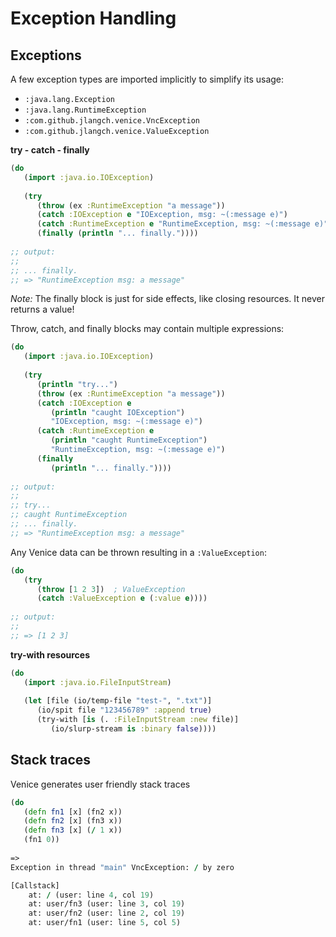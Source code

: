 # Exception Handling


## Exceptions

A few exception types are imported implicitly to simplify its usage:

  * `:java.lang.Exception`
  * `:java.lang.RuntimeException`
  * `:com.github.jlangch.venice.VncException`
  * `:com.github.jlangch.venice.ValueException`




**try - catch - finally**

```clojure
(do
   (import :java.io.IOException)
  
   (try
      (throw (ex :RuntimeException "a message"))
      (catch :IOException e "IOException, msg: ~(:message e)")
      (catch :RuntimeException e "RuntimeException, msg: ~(:message e)")
      (finally (println "... finally."))))
      
;; output:
;;
;; ... finally.
;; => "RuntimeException msg: a message"
```

*Note:*
The finally block is just for side effects, like closing resources. It never returns a value!

Throw, catch, and finally blocks may contain multiple expressions:

```clojure
(do
   (import :java.io.IOException)
  
   (try
      (println "try...")
      (throw (ex :RuntimeException "a message"))
      (catch :IOException e 
         (println "caught IOException")
         "IOException, msg: ~(:message e)")
      (catch :RuntimeException e
         (println "caught RuntimeException")
         "RuntimeException, msg: ~(:message e)")
      (finally 
         (println "... finally."))))
      
;; output:
;;
;; try...
;; caught RuntimeException
;; ... finally.
;; => "RuntimeException msg: a message"
```

Any Venice data can be thrown resulting in a `:ValueException`:

```clojure
(do
   (try
      (throw [1 2 3])  ; ValueException
      (catch :ValueException e (:value e))))
      
;; output:
;;
;; => [1 2 3]
```


**try-with resources**

```clojure
(do
   (import :java.io.FileInputStream)
   
   (let [file (io/temp-file "test-", ".txt")]
      (io/spit file "123456789" :append true)
      (try-with [is (. :FileInputStream :new file)]
         (io/slurp-stream is :binary false))))
```


## Stack traces

Venice generates user friendly stack traces

```clojure
(do
   (defn fn1 [x] (fn2 x))
   (defn fn2 [x] (fn3 x))
   (defn fn3 [x] (/ 1 x))
   (fn1 0))
   
=>
Exception in thread "main" VncException: / by zero

[Callstack]
    at: / (user: line 4, col 19)
    at: user/fn3 (user: line 3, col 19)
    at: user/fn2 (user: line 2, col 19)
    at: user/fn1 (user: line 5, col 5)
```


